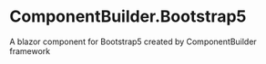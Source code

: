 # ComponentBuilder.Bootstrap5
A blazor component for Bootstrap5 created by ComponentBuilder framework
